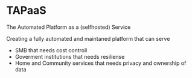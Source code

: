 # TAPaaS
The Automated Platform as a (selfhosted) Service

Creating a fully automated and maintaned platform that can serve
- SMB that needs cost controll
- Goverment institutions that needs resiliense
- Home and Community services that needs privacy and ownership of data
 
